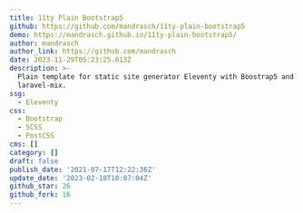 ```yaml
---
title: 11ty Plain Bootstrap5
github: https://github.com/mandrasch/11ty-plain-bootstrap5
demo: https://mandrasch.github.io/11ty-plain-bootstrap5/
author: mandrasch
author_link: https://github.com/mandrasch
date: 2023-11-29T05:23:25.613Z
description: >-
  Plain template for static site generator Eleventy with Boostrap5 and
  laravel-mix.
ssg:
  - Eleventy
css:
  - Bootstrap
  - SCSS
  - PostCSS
cms: []
category: []
draft: false
publish_date: '2021-07-17T12:22:36Z'
update_date: '2023-02-18T10:07:04Z'
github_star: 26
github_fork: 16
---
```

